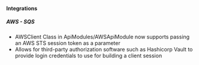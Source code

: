 
#### Integrations
##### AWS - SQS
- AWSClient Class in ApiModules/AWSApiModule now supports passing an AWS STS session token as a parameter
- Allows for third-party authorization software such as Hashicorp Vault to provide login credentials to use for building a client session
